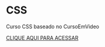 # CSS
 Curso CSS baseado no CursoEmVideo
 
<a href="https://henrikx01.github.io/DESAFIO02/">CLIQUE AQUI PARA ACESSAR</a>
